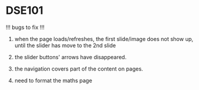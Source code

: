 ﻿# DSE101

!!! bugs to fix !!!

1.  when the page loads/refreshes,
    the first slide/image does not show up,
    until the slider has move to the 2nd slide

2.  the slider buttons' arrows have disappeared.

3.  the navigation covers part of the content on pages.

4.  need to format the maths page
